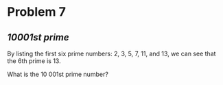 # Problem 7
## _10001st prime_



By listing the first six prime numbers: $2$, $3$, $5$, $7$, $11$, and $13$, we can see that the 6th prime is $13$.

What is the 10 001st prime number?
